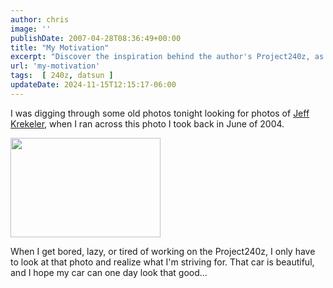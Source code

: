 ```yaml
---
author: chris
image: ''
publishDate: 2007-04-28T08:36:49+00:00
title: "My Motivation"
excerpt: "Discover the inspiration behind the author's Project240z, as he reminisces over a striking photo from 2004."
url: 'my-motivation'
tags:  [ 240z, datsun ] 
updateDate: 2024-11-15T12:15:17-06:00
---
```


I was digging through some old photos tonight looking for photos of <A href="https://www.flickr.com/photos/chammond/475212637/">Jeff Krekeler</A>, when I ran across this photo I took back in June of 2004. 


<A href="https://www.flickr.com/photos/chammond/475215675/"><IMG height=159 alt="" src="https://farm1.static.flickr.com/220/475215675_9714ae505d_m.jpg" width=240></A> 


When I get bored, lazy, or tired of working on the Project240z, I only have to look at that photo and realize what I'm striving for. That car is beautiful, and I hope my car can one day look that good...
